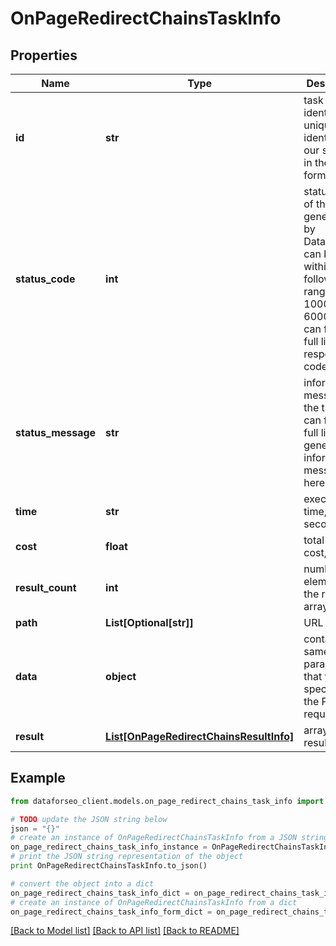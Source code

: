 # OnPageRedirectChainsTaskInfo


## Properties

Name | Type | Description | Notes
------------ | ------------- | ------------- | -------------
**id** | **str** | task identifier unique task identifier in our system in the UUID format | [optional] 
**status_code** | **int** | status code of the task generated by DataForSEO, can be within the following range: 10000-60000 you can find the full list of the response codes here | [optional] 
**status_message** | **str** | informational message of the task you can find the full list of general informational messages here | [optional] 
**time** | **str** | execution time, seconds | [optional] 
**cost** | **float** | total tasks cost, USD | [optional] 
**result_count** | **int** | number of elements in the result array | [optional] 
**path** | **List[Optional[str]]** | URL path | [optional] 
**data** | **object** | contains the same parameters that you specified in the POST request | [optional] 
**result** | [**List[OnPageRedirectChainsResultInfo]**](OnPageRedirectChainsResultInfo.md) | array of results | [optional] 

## Example

```python
from dataforseo_client.models.on_page_redirect_chains_task_info import OnPageRedirectChainsTaskInfo

# TODO update the JSON string below
json = "{}"
# create an instance of OnPageRedirectChainsTaskInfo from a JSON string
on_page_redirect_chains_task_info_instance = OnPageRedirectChainsTaskInfo.from_json(json)
# print the JSON string representation of the object
print OnPageRedirectChainsTaskInfo.to_json()

# convert the object into a dict
on_page_redirect_chains_task_info_dict = on_page_redirect_chains_task_info_instance.to_dict()
# create an instance of OnPageRedirectChainsTaskInfo from a dict
on_page_redirect_chains_task_info_form_dict = on_page_redirect_chains_task_info.from_dict(on_page_redirect_chains_task_info_dict)
```
[[Back to Model list]](../README.md#documentation-for-models) [[Back to API list]](../README.md#documentation-for-api-endpoints) [[Back to README]](../README.md)


